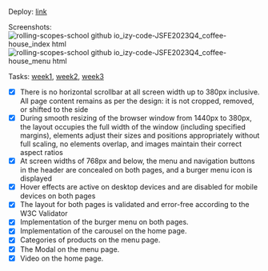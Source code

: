 Deploy: [link](https://rolling-scopes-school.github.io/izy-code-JSFE2023Q4/coffee-house/)

Screenshots:
![rolling-scopes-school github io_izy-code-JSFE2023Q4_coffee-house_index html](https://github.com/rolling-scopes-school/izy-code-JSFE2023Q4/assets/126877709/6e5e2e09-eb0c-4b26-9061-72daff899ad1)
![rolling-scopes-school github io_izy-code-JSFE2023Q4_coffee-house_menu html](https://github.com/rolling-scopes-school/izy-code-JSFE2023Q4/assets/126877709/9fe57652-df71-45a4-8b9d-07305a72788f)

Tasks: [week1](https://github.com/rolling-scopes-school/tasks/blob/master/tasks/coffee-house/coffee-house-week1.md), [week2](https://github.com/rolling-scopes-school/tasks/blob/master/tasks/coffee-house/coffee-house-week2.md), [week3](https://github.com/rolling-scopes-school/tasks/blob/master/tasks/coffee-house/coffee-house-week3.md) 

  - [x] There is no horizontal scrollbar at all screen width up to 380px inclusive. All page content remains as per the design: it is not cropped, removed, or shifted to the side
  - [x] During smooth resizing of the browser window from 1440px to 380px, the layout occupies the full width of the window (including specified margins), elements adjust their sizes and positions appropriately without full scaling, no elements overlap, and images maintain their correct aspect ratios
  - [x] At screen widths of 768px and below, the menu and navigation buttons in the header are concealed on both pages, and a burger menu icon is displayed
  - [x] Hover effects are active on desktop devices and are disabled for mobile devices on both pages
  - [x] The layout for both pages is validated and error-free according to the W3C Validator
  - [x] Implementation of the burger menu on both pages.
  - [x] Implementation of the carousel on the home page.
  - [x] Categories of products on the menu page.
  - [x] The Modal on the menu page.
  - [x] Video on the home page.
